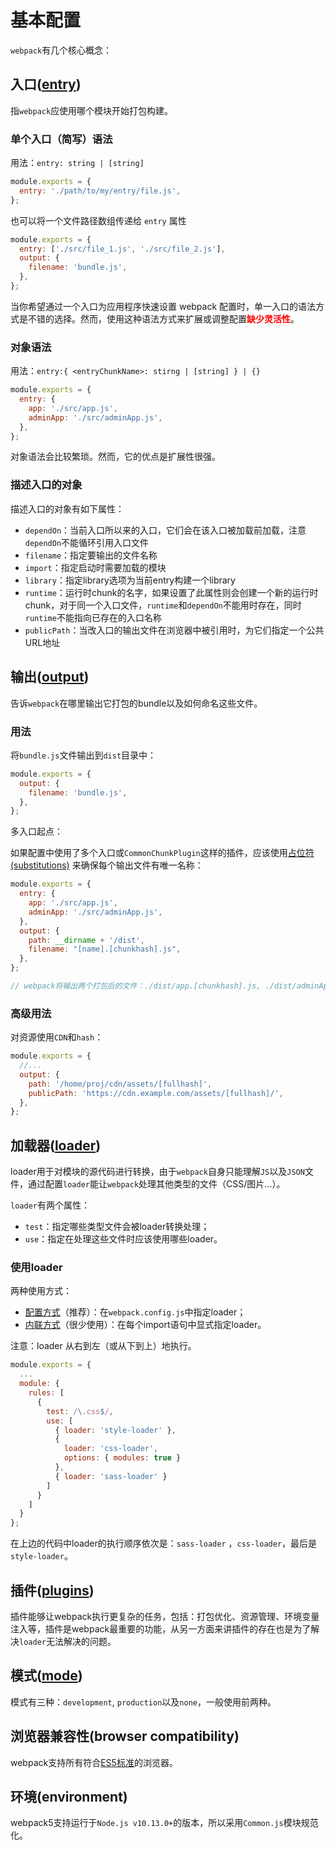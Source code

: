 # 基本配置

`webpack`有几个核心概念：



## 入口([entry](https://webpack.docschina.org/concepts/entry-points))

指`webpack`应使用哪个模块开始打包构建。

### 单个入口（简写）语法

用法：`entry: string | [string]`

```javascript
module.exports = {
  entry: './path/to/my/entry/file.js',
};
```

也可以将一个文件路径数组传递给 `entry` 属性

```javascript
module.exports = {
  entry: ['./src/file_1.js', './src/file_2.js'],
  output: {
    filename: 'bundle.js',
  },
};
```

当你希望通过一个入口为应用程序快速设置 webpack 配置时，单一入口的语法方式是不错的选择。然而，使用这种语法方式来扩展或调整配置<b><font color="red">缺少灵活性</font></b>。

### 对象语法

用法：`entry:{ <entryChunkName>: stirng | [string] } | {}`

```javascript
module.exports = {
  entry: {
    app: './src/app.js',
    adminApp: './src/adminApp.js',
  },
};
```

对象语法会比较繁琐。然而，它的优点是扩展性很强。

### 描述入口的对象

描述入口的对象有如下属性：

* `dependOn`：当前入口所以来的入口，它们会在该入口被加载前加载，注意`dependOn`不能循环引用入口文件
* `filename`：指定要输出的文件名称
* `import`：指定启动时需要加载的模块
* `library`：指定library选项为当前entry构建一个library
* `runtime`：运行时chunk的名字，如果设置了此属性则会创建一个新的运行时chunk，对于同一个入口文件，`runtime`和`dependOn`不能用时存在，同时`runtime`不能指向已存在的入口名称
* `publicPath`：当改入口的输出文件在浏览器中被引用时，为它们指定一个公共URL地址



## 输出([output](https://webpack.docschina.org/concepts/output))

告诉`webpack`在哪里输出它打包的bundle以及如何命名这些文件。

### 用法

将`bundle.js`文件输出到`dist`目录中：

```javascript
module.exports = {
  output: {
    filename: 'bundle.js',
  },
};
```

多入口起点：

如果配置中使用了多个入口或`CommonChunkPlugin`这样的插件，应该使用[占位符(substitutions)](https://webpack.docschina.org/configuration/output#output-filename) 来确保每个输出文件有唯一名称：

```javascript
module.exports = {
  entry: {
    app: './src/app.js',
    adminApp: './src/adminApp.js',
  },
  output: {
    path: __dirname + '/dist',
    filename: "[name].[chunkhash].js",
  },
};

// webpack将输出两个打包后的文件：./dist/app.[chunkhash].js, ./dist/adminApp.[chunkhash].js
```

### 高级用法

对资源使用`CDN`和`hash`：

```javascript
module.exports = {
  //...
  output: {
    path: '/home/proj/cdn/assets/[fullhash]',
    publicPath: 'https://cdn.example.com/assets/[fullhash]/',
  },
};
```



## 加载器([loader](https://webpack.docschina.org/concepts/loaders))

loader用于对模块的源代码进行转换，由于`webpack`自身只能理解`JS`以及`JSON`文件，通过配置`loader`能让`webpack`处理其他类型的文件（CSS/图片...）。

`loader`有两个属性：

* `test`：指定哪些类型文件会被loader转换处理；
* `use`：指定在处理这些文件时应该使用哪些loader。

### 使用loader

两种使用方式：

* [配置方式](https://webpack.docschina.org/concepts/loaders#configuration)（推荐）：在`webpack.config.js`中指定loader；
* [内联方式](https://webpack.docschina.org/concepts/loaders#inline)（很少使用）：在每个import语句中显式指定loader。

注意：loader 从右到左（或从下到上）地执行。

```javascript
module.exports = {
  ...
  module: {
    rules: [
      {
        test: /\.css$/,
        use: [
          { loader: 'style-loader' },
          {
            loader: 'css-loader',
            options: { modules: true }
          },
          { loader: 'sass-loader' }
        ]
      }
    ]
  }
};
```

在上边的代码中loader的执行顺序依次是：`sass-loader` ，`css-loader`，最后是`style-loader`。



## 插件([plugins](https://webpack.docschina.org/concepts/plugins))

插件能够让webpack执行更复杂的任务，包括：打包优化、资源管理、环境变量注入等，插件是webpack最重要的功能，从另一方面来讲插件的存在也是为了解决`loader`无法解决的问题。



## 模式([mode](https://webpack.docschina.org/configuration/mode))

模式有三种：`development`, `production`以及`none`，一般使用前两种。



## 浏览器兼容性(browser compatibility)

webpack支持所有符合[ES5标准](https://kangax.github.io/compat-table/es5/)的浏览器。



## 环境(environment)

webpack5支持运行于`Node.js v10.13.0+`的版本，所以采用`Common.js`模块规范化。
